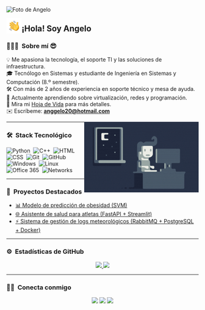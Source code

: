 <img src="assets/Angelo.png" alt="Foto de Angelo" width="200">



<img alt="Wave" src="https://raw.githubusercontent.com/AVS1508/AVS1508/master/assets/Hand%20Wave.gif" width='40' align="left"/><h2>¡Hola! Soy Angelo</h2>

### 👨🏻‍💻 &nbsp;Sobre mí :sunglasses:

💡 Me apasiona la tecnología, el soporte TI y las soluciones de infraestructura.\
🎓 Tecnólogo en Sistemas y estudiante de Ingeniería en Sistemas y Computación (8.º semestre).\
🛠 Con más de 2 años de experiencia en soporte técnico y mesa de ayuda.\
🌱 Actualmente aprendiendo sobre virtualización, redes y programación.\
📄 Mira mi [Hoja de Vida](#) para más detalles.\
✉️ Escríbeme: **anggelo20@hotmail.com**

<img alt="Coding" src="https://raw.githubusercontent.com/AVS1508/AVS1508/master/assets/Night-Coding.gif" align="right"/>

---

### 🛠 &nbsp;Stack Tecnológico

![Python](https://img.shields.io/badge/-Python-05122A?style=flat&logo=python)&nbsp;
![C++](https://img.shields.io/badge/-C++-05122A?style=flat&logo=C%2B%2B&logoColor=00599C)&nbsp;
![HTML](https://img.shields.io/badge/-HTML-05122A?style=flat&logo=HTML5)&nbsp;
![CSS](https://img.shields.io/badge/-CSS-05122A?style=flat&logo=CSS3&logoColor=1572B6)&nbsp;
![Git](https://img.shields.io/badge/-Git-05122A?style=flat&logo=git)&nbsp;
![GitHub](https://img.shields.io/badge/-GitHub-05122A?style=flat&logo=github)&nbsp;\
![Windows](https://img.shields.io/badge/-Windows-05122A?style=flat&logo=windows)&nbsp;
![Linux](https://img.shields.io/badge/-Linux-05122A?style=flat&logo=linux&logoColor=FCC624)&nbsp;
![Office 365](https://img.shields.io/badge/-Office%20365-05122A?style=flat&logo=microsoft)&nbsp;
![Networks](https://img.shields.io/badge/-Redes-05122A?style=flat&logo=cisco)&nbsp;

---

### 🚀 &nbsp;Proyectos Destacados

- [📊 Modelo de predicción de obesidad (SVM)](https://github.com/angeloperezcorrea/proyecto-obesidad)  
- [🌐 Asistente de salud para atletas (FastAPI + Streamlit)](https://github.com/angeloperezcorrea/asistente-atletas)  
- [⚡ Sistema de gestión de logs meteorológicos (RabbitMQ + PostgreSQL + Docker)](https://github.com/angeloperezcorrea/logs-meteorologicos)  

---

### ⚙️ &nbsp;Estadísticas de GitHub

<p align="center">
<a href="https://github.com/angeloperezcorrea">
  <img height="180em" src="https://github-readme-stats-eight-theta.vercel.app/api?username=angeloperezcorrea&show_icons=true&theme=algolia&include_all_commits=true&count_private=true"/>
  <img height="180em" src="https://github-readme-stats-eight-theta.vercel.app/api/top-langs/?username=angeloperezcorrea&layout=compact&langs_count=8&theme=algolia"/>
</a>
</p>

---

### 🤝🏻 &nbsp;Conecta conmigo

<p align="center">
<a href="https://linkedin.com/in/angelo-jossepe-pérez-correa"><img src="https://img.shields.io/badge/-LinkedIn-0077B5?style=flat&logo=Linkedin&logoColor=white"/></a>
<a href="mailto:anggelo20@hotmail.com"><img src="https://img.shields.io/badge/-Email-D14836?style=flat&logo=Gmail&logoColor=white"/></a>
<a href="https://github.com/angeloperezcorrea"><img src="https://img.shields.io/badge/-GitHub-181717?style=flat&logo=github&logoColor=white"/></a>
</p>

   
    
